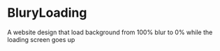 # BluryLoading
A website design that load background from 100% blur to 0% while the loading screen goes up 
